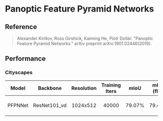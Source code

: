 # Panoptic Feature Pyramid Networks

## Reference

> Alexander Kirillov, Ross Girshick, Kaiming He, Piotr Dollár. "Panoptic Feature Pyramid Networks." arXiv preprint arXiv:1901.02446(2019).

## Performance

### Cityscapes

| Model | Backbone | Resolution | Training Iters | mIoU | mIoU (flip) | mIoU (ms+flip) | Links |
|:-:|:-:|:-:|:-:|:-:|:-:|:-:|:-:|
|PFPNNet|ResNet101_vd|1024x512|40000|79.07%|79.46%|79.75%|[model](https://bj.bcebos.com/paddleseg/dygraph/cityscapes/pfpn_resnet101_os8_cityscapes_512x1024_40k/model.pdparams) \| [log](https://bj.bcebos.com/paddleseg/dygraph/cityscapes/pfpn_resnet101_os8_cityscapes_512x1024_40k/train.log )\| [vdl](https://paddlepaddle.org.cn/paddle/visualdl/service/app?id=29ef44625be2fb00a255b215b26cf00f)|
